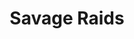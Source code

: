 ---
layout: default
title: Savage Raids
parent: 4.0 Stormblood
has_children: true
has_toc: false
permalink: /4.0_stormblood/savage_raids/
---
